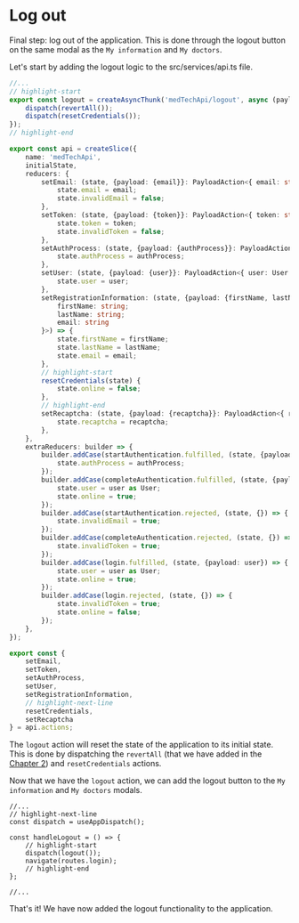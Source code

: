 # Log out

Final step: log out of the application. This is done through the logout button on the same modal as the `My information`
and `My doctors`.

Let's start by adding the logout logic to the src/services/api.ts file.

```typescript title="src/services/api.ts"
//...
// highlight-start
export const logout = createAsyncThunk('medTechApi/logout', async (payload, {getState, dispatch}) => {
    dispatch(revertAll());
    dispatch(resetCredentials());
});
// highlight-end

export const api = createSlice({
    name: 'medTechApi',
    initialState,
    reducers: {
        setEmail: (state, {payload: {email}}: PayloadAction<{ email: string }>) => {
            state.email = email;
            state.invalidEmail = false;
        },
        setToken: (state, {payload: {token}}: PayloadAction<{ token: string }>) => {
            state.token = token;
            state.invalidToken = false;
        },
        setAuthProcess: (state, {payload: {authProcess}}: PayloadAction<{ authProcess: AuthenticationProcess }>) => {
            state.authProcess = authProcess;
        },
        setUser: (state, {payload: {user}}: PayloadAction<{ user: User }>) => {
            state.user = user;
        },
        setRegistrationInformation: (state, {payload: {firstName, lastName, email}}: PayloadAction<{
            firstName: string;
            lastName: string;
            email: string
        }>) => {
            state.firstName = firstName;
            state.lastName = lastName;
            state.email = email;
        },
        // highlight-start
        resetCredentials(state) {
            state.online = false;
        },
        // highlight-end
        setRecaptcha: (state, {payload: {recaptcha}}: PayloadAction<{ recaptcha: string }>) => {
            state.recaptcha = recaptcha;
        },
    },
    extraReducers: builder => {
        builder.addCase(startAuthentication.fulfilled, (state, {payload: authProcess}) => {
            state.authProcess = authProcess;
        });
        builder.addCase(completeAuthentication.fulfilled, (state, {payload: user}) => {
            state.user = user as User;
            state.online = true;
        });
        builder.addCase(startAuthentication.rejected, (state, {}) => {
            state.invalidEmail = true;
        });
        builder.addCase(completeAuthentication.rejected, (state, {}) => {
            state.invalidToken = true;
        });
        builder.addCase(login.fulfilled, (state, {payload: user}) => {
            state.user = user as User;
            state.online = true;
        });
        builder.addCase(login.rejected, (state, {}) => {
            state.invalidToken = true;
            state.online = false;
        });
    },
});

export const {
    setEmail,
    setToken,
    setAuthProcess,
    setUser,
    setRegistrationInformation,
    // highlight-next-line
    resetCredentials,
    setRecaptcha
} = api.actions;

```

The `logout` action will reset the state of the application to its initial state. This is done by dispatching
the `revertAll` (that we have added in
the [Chapter 2](/{{sdk}}/tutorial/petra/chapter-02/redux-and-storage#state-of-the-application)) and `resetCredentials`
actions.

Now that we have the `logout` action, we can add the logout button to the `My information` and `My doctors` modals.

```tsx title="src/components/EditUserModal/index.tsx"
//...
// highlight-next-line
const dispatch = useAppDispatch();

const handleLogout = () => {
    // highlight-start
    dispatch(logout());
    navigate(routes.login);
    // highlight-end
};

//...
```

That's it! We have now added the logout functionality to the application.
